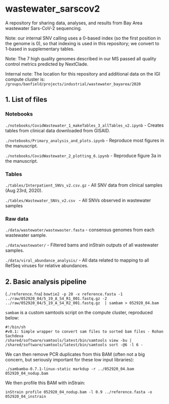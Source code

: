 # wastewater_sarscov2
A repository for sharing data, analyses, and results from Bay Area wastewater Sars-CoV-2 sequencing.

Note: our internal SNV calling uses a 0-based index (so the first position in the genome is 0), so that indexing is used in this repository; we convert to 1-based in supplementary tables.

Note:  The 7 high quality genomes described in our MS passed all quality control metrics predicted by NextClade.

Internal note: The location for this repository and additional data on the IGI compute cluster is:
`/groups/banfield/projects/industrial/wastewater_bayarea/2020`

## 1. List of files

### Notebooks
`./notebooks/CovidWastewater_1_makeTables_3_allTables_v2.ipynb` - Creates tables from clinical data downloaded from GISAID.

`./notebooks/Primary_analysis_and_plots.ipynb` - Reproduce most figures in the manuscript.

`./notebooks/CovidWastewater_2_plotting_6.ipynb` - Reproduce figure 3a in the manuscript.

### Tables
`./tables/Interpatient_SNVs_v2.csv.gz` - All SNV data from clinical samples (Aug 23rd, 2020).

`./tables/Wastewater_SNVs_v2.csv ` - All SNVs observed in wastewater samples

### Raw data

`./data/wastewater/wastewaster.fasta` - consensus genomes from each wastewater sample.

`./data/wastewater/` - Filtered bams and inStrain outputs of all wastewater samples.

`./data/viral_abundance_analysis/` - All data related to mapping to all RefSeq viruses for relative abundances.


## 2. Basic analysis pipeline

(`./reference.fna`)
`bowtie2 -p 20 -x reference.fasta -1 ../raw/052920_04/5_19_A_S4_R1_001.fastq.gz -2 ../raw/052920_04/5_19_A_S4_R2_001.fastq.gz  | sambam > 052920_04.bam`

`sambam` is a custom samtools script on the compute cluster, reproduced below:
```
#!/bin/sh
#v0.1: Simple wrapper to convert sam files to sorted bam files - Rohan Sachdeva
/shared/software/samtools/latest/bin/samtools view -bu | /shared/software/samtools/latest/bin/samtools sort -@6 -l 6 -
```

We can then remove PCR duplicates from this BAM (often not a big concern, but seriously important for these low input libraries):
```
./sambamba-0.7.1-linux-static markdup -r ../052920_04.bam 052920_04_nodup.bam
```

We then profile this BAM with inStrain:
```
inStrain profile 052920_04_nodup.bam -l 0.9 ../reference.fasta -o 052920_04_instrain
```
